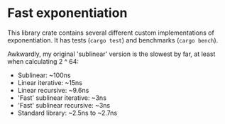 # Fast exponentiation

This library crate contains several different custom implementations of exponentiation.
It has tests (`cargo test`) and benchmarks (`cargo bench`).

Awkwardly, my original 'sublinear' version is the slowest by far, at least when calculating 2 ^ 64:
- Sublinear: ~100ns
- Linear iterative: ~15ns
- Linear recursive: ~9.6ns
- 'Fast' sublinear  iterative: ~3ns
- 'Fast' sublinear recursive: ~3ns
- Standard library: ~2.5ns to ~2.7ns
